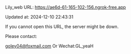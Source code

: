Lily_web URL: https://ae6d-61-165-102-156.ngrok-free.app

Updated at: 2024-12-10 22:43:31

If you cannot open this URL, the server might be down.

Please contact: 

goley04@foxmail.com Or Wechat:GL_yeaH